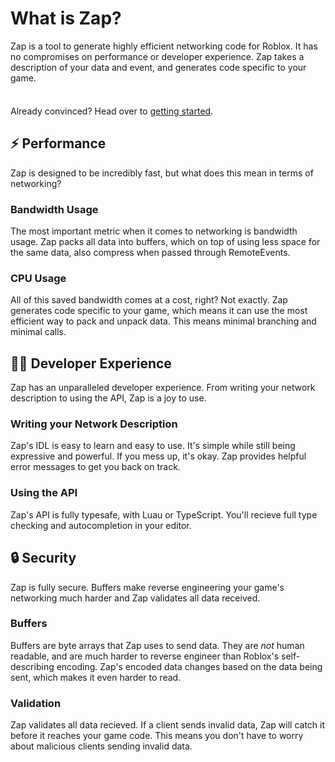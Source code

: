 # What is Zap?

Zap is a tool to generate highly efficient networking code for Roblox. It has no compromises on performance or developer experience. Zap takes a description of your data and event, and generates code specific to your game.

<div class="custom-block tip" style="padding-top: 8px">

Already convinced? Head over to [getting started](./getting-started).

</div>

## ⚡ Performance

Zap is designed to be incredibly fast, but what does this mean in terms of networking?

### Bandwidth Usage

The most important metric when it comes to networking is bandwidth usage. Zap packs all data into buffers, which on top of using less space for the same data, also compress when passed through RemoteEvents.

### CPU Usage

All of this saved bandwidth comes at a cost, right? Not exactly. Zap generates code specific to your game, which means it can use the most efficient way to pack and unpack data. This means minimal branching and minimal calls.

## 🧑‍💻 Developer Experience

Zap has an unparalleled developer experience. From writing your network description to using the API, Zap is a joy to use.

### Writing your Network Description

Zap's IDL is easy to learn and easy to use. It's simple while still being expressive and powerful. If you mess up, it's okay. Zap provides helpful error messages to get you back on track.

### Using the API

Zap's API is fully typesafe, with Luau or TypeScript. You'll recieve full type checking and autocompletion in your editor.

## 🔒 Security

Zap is fully secure. Buffers make reverse engineering your game's networking much harder and Zap validates all data received.

### Buffers

Buffers are byte arrays that Zap uses to send data. They are _not_ human readable, and are much harder to reverse engineer than Roblox's self-describing encoding. Zap's encoded data changes based on the data being sent, which makes it even harder to read.

### Validation

Zap validates all data recieved. If a client sends invalid data, Zap will catch it before it reaches your game code. This means you don't have to worry about malicious clients sending invalid data.
